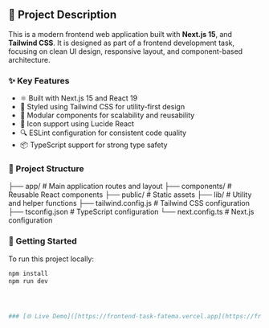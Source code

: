 ## 📝 Project Description

This is a modern frontend web application built with **Next.js 15**, and **Tailwind CSS**. It is designed as part of a frontend development task, focusing on clean UI design, responsive layout, and component-based architecture.

### ✨ Key Features
- ⚛️ Built with Next.js 15 and React 19
- 🎨 Styled using Tailwind CSS for utility-first design
- 🧩 Modular components for scalability and reusability
- 🌙 Icon support using Lucide React
- 🔍 ESLint configuration for consistent code quality
- 📦 TypeScript support for strong type safety

### 📁 Project Structure

├── app/ # Main application routes and layout
├── components/ # Reusable React components
├── public/ # Static assets
├── lib/ # Utility and helper functions
├── tailwind.config.js # Tailwind CSS configuration
├── tsconfig.json # TypeScript configuration
└── next.config.ts # Next.js configuration




### 🚀 Getting Started

To run this project locally:

```bash
npm install
npm run dev




### [🌐 Live Demo]([https://frontend-task-fatema.vercel.app](https://frontend-task-9i7i-git-main-fatema-s-projects-2f51146a.vercel.app/)




